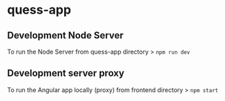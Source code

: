 # quess-app

## Development Node Server
To run the Node Server from quess-app directory > `npm run dev`
## Development server proxy
To run the Angular app locally (proxy)  from frontend directory > `npm start`
